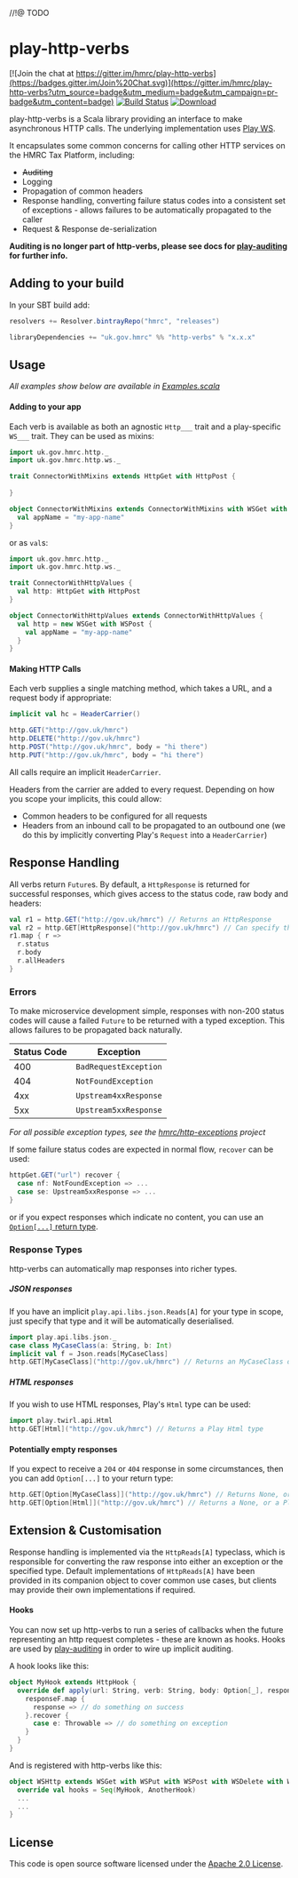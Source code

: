 //!@ TODO

play-http-verbs
==========

[![Join the chat at https://gitter.im/hmrc/play-http-verbs](https://badges.gitter.im/Join%20Chat.svg)](https://gitter.im/hmrc/play-http-verbs?utm_source=badge&utm_medium=badge&utm_campaign=pr-badge&utm_content=badge)  [![Build Status](https://travis-ci.org/hmrc/play-http-verbs.svg)](https://travis-ci.org/hmrc/play-http-verbs) [ ![Download](https://api.bintray.com/packages/hmrc/releases/play-http-verbs/images/download.svg) ](https://bintray.com/hmrc/releases/play-http-verbs/_latestVersion)

play-http-verbs is a Scala library providing an interface to make asynchronous HTTP calls.  The underlying implementation uses [Play WS](https://www.playframework.com/documentation/latest/ScalaWS).

It encapsulates some common concerns for calling other HTTP services on the HMRC Tax Platform, including:

* ~~Auditing~~
* Logging
* Propagation of common headers
* Response handling, converting failure status codes into a consistent set of exceptions - allows failures to be automatically propagated to the caller
* Request & Response de-serialization

**Auditing is no longer part of http-verbs, please see docs for [play-auditing](http://github.com/hmrc/play-auditing) for further info.**

## Adding to your build

In your SBT build add:

```scala
resolvers += Resolver.bintrayRepo("hmrc", "releases")

libraryDependencies += "uk.gov.hmrc" %% "http-verbs" % "x.x.x"
```

## Usage

_All examples show below are available in [Examples.scala](src/test/scala/uk/gov/hmrc/play/Examples.scala)_

#### Adding to your app

Each verb is available as both an agnostic `Http___` trait and a play-specific `WS___` trait. They can be used as mixins:

```scala
import uk.gov.hmrc.http._
import uk.gov.hmrc.http.ws._

trait ConnectorWithMixins extends HttpGet with HttpPost {
  
}

object ConnectorWithMixins extends ConnectorWithMixins with WSGet with WSPost {
  val appName = "my-app-name"
}
```

or as `val`s:

```scala
import uk.gov.hmrc.http._
import uk.gov.hmrc.http.ws._

trait ConnectorWithHttpValues {
  val http: HttpGet with HttpPost
}

object ConnectorWithHttpValues extends ConnectorWithHttpValues {
  val http = new WSGet with WSPost {
    val appName = "my-app-name"
  }
}
```

#### Making HTTP Calls

Each verb supplies a single matching method, which takes a URL, and a request body if appropriate:

```scala
implicit val hc = HeaderCarrier()

http.GET("http://gov.uk/hmrc")
http.DELETE("http://gov.uk/hmrc")
http.POST("http://gov.uk/hmrc", body = "hi there")
http.PUT("http://gov.uk/hmrc", body = "hi there")
```

All calls require an implicit `HeaderCarrier`. 

Headers from the carrier are added to every request. Depending on how you scope your implicits, this could allow:

* Common headers to be configured for all requests
* Headers from an inbound call to be propagated to an outbound one (we do this by implicitly converting Play's `Request` into a `HeaderCarrier`)

## Response Handling

All verbs return `Future`s. By default, a `HttpResponse` is returned for successful responses, which gives access to the status code, raw body and headers:

```scala
val r1 = http.GET("http://gov.uk/hmrc") // Returns an HttpResponse
val r2 = http.GET[HttpResponse]("http://gov.uk/hmrc") // Can specify this explicitly
r1.map { r =>
  r.status
  r.body
  r.allHeaders
}
```

### Errors

To make microservice development simple, responses with non-200 status codes will cause a failed `Future` to be returned with a typed exception. This allows failures to be propagated back naturally. 

Status Code   | Exception
------------- | -------------
400           | `BadRequestException`
404           | `NotFoundException`
4xx           | `Upstream4xxResponse`
5xx           | `Upstream5xxResponse`

_For all possible exception types, see the [hmrc/http-exceptions](https://github.com/hmrc/http-exceptions) project_

If some failure status codes are expected in normal flow, `recover` can be used: 

```scala
httpGet.GET("url") recover {
  case nf: NotFoundException => ...
  case se: Upstream5xxResponse => ...
}
```

or if you expect responses which indicate no content, you can use an [`Option[...]` return type](#potentially-empty-responses).

### Response Types

http-verbs can automatically map responses into richer types.

##### JSON responses
If you have an implicit `play.api.libs.json.Reads[A]` for your type in scope, just specify that type and it will be automatically deserialised.

```scala
import play.api.libs.json._
case class MyCaseClass(a: String, b: Int)
implicit val f = Json.reads[MyCaseClass]
http.GET[MyCaseClass]("http://gov.uk/hmrc") // Returns an MyCaseClass de-serialised from JSON
```

##### HTML responses
If you wish to use HTML responses, Play's `Html` type can be used:

```scala                                      
import play.twirl.api.Html
http.GET[Html]("http://gov.uk/hmrc") // Returns a Play Html type
```

#### Potentially empty responses
If you expect to receive a `204` or `404` response in some circumstances, then you can add `Option[...]` to your return type:

```scala
http.GET[Option[MyCaseClass]]("http://gov.uk/hmrc") // Returns None, or Some[MyCaseClass] de-serialised from JSON
http.GET[Option[Html]]("http://gov.uk/hmrc") // Returns a None, or a Play Html type
```

<!--- TODO: How to influence which implicit is used - mixin vs import vs directly by type --->

<!--- TODO: Talk about special methods POSTString, POSTForm etc. --->

## Extension & Customisation
Response handling is implemented via the `HttpReads[A]` typeclass, which is responsible for converting the raw response into either an exception or the specified type. Default implementations of `HttpReads[A]` have been provided in its companion object to cover common use cases, but clients may provide their own implementations if required. 

#### Hooks

You can now set up http-verbs to run a series of callbacks when the future representing an http request completes - these are known as hooks. Hooks are used by [play-auditing](http://github.com/hmrc/play-auditing) in order to wire up implicit auditing.

A hook looks like this:

```scala
object MyHook extends HttpHook {
  override def apply(url: String, verb: String, body: Option[_], responseF: Future[HttpResponse])(implicit hc: HeaderCarrier): Unit = {
    responseF.map {
      response => // do something on success
    }.recover {
      case e: Throwable => // do something on exception
    }
  }
}
```

And is registered with http-verbs like this:

```scala
object WSHttp extends WSGet with WSPut with WSPost with WSDelete with WSPatch {
  override val hooks = Seq(MyHook, AnotherHook)
  ...
  ...
}
```

## License ##
 
This code is open source software licensed under the [Apache 2.0 License]("http://www.apache.org/licenses/LICENSE-2.0.html").
